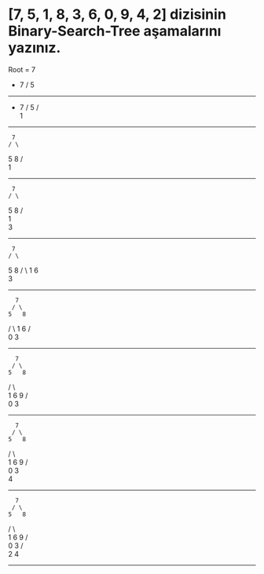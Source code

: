 # [7, 5, 1, 8, 3, 6, 0, 9, 4, 2] dizisinin Binary-Search-Tree aşamalarını yazınız.

Root = 7

-   7
   /
  5

 ---

 -    7
     /
    5
   /   
  1

 ---

     7
    / \
   5   8
  /  
 1  

 ---

     7
    / \
   5   8
  /  
 1 
  \
   3

---

     7
    / \
   5   8
  / \ 
 1   6
  \
   3

---

      7
     / \
    5   8
   / \ 
  1   6
 / \
 0  3
 
 ---

      7
     / \
    5   8
   / \   \
  1   6   9
 / \
 0  3

 ---

      7
     / \
    5   8
   / \   \
  1   6   9
 / \
 0  3
     \
      4

---
      7
     / \
    5   8
   / \   \
  1   6   9
 / \
 0  3
   / \
  2   4

---
